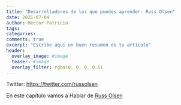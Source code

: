 ```yaml
---
title: "Desarrolladores de los que puedes aprender: Russ Olsen"
date: 2021-07-04
author: Héctor Patricio
tags:
categories: 
comments: true
excerpt: "Escribe aquí un buen resumen de tu artículo"
header:
  overlay_image: #image
  teaser: #image
  overlay_filter: rgba(0, 0, 0, 0.5)
---
```


Twitter: https://twitter.com/russolsen

En este capítulo vamos a Hablar de [Russ Olsen]()